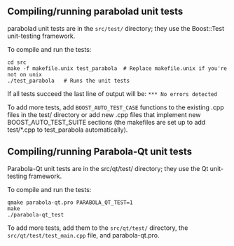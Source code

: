 Compiling/running parabolad unit tests
------------------------------------

parabolad unit tests are in the `src/test/` directory; they
use the Boost::Test unit-testing framework.

To compile and run the tests:

	cd src
	make -f makefile.unix test_parabola  # Replace makefile.unix if you're not on unix
	./test_parabola   # Runs the unit tests

If all tests succeed the last line of output will be:
`*** No errors detected`

To add more tests, add `BOOST_AUTO_TEST_CASE` functions to the existing
.cpp files in the test/ directory or add new .cpp files that
implement new BOOST_AUTO_TEST_SUITE sections (the makefiles are
set up to add test/*.cpp to test_parabola automatically).


Compiling/running Parabola-Qt unit tests
---------------------------------------

Parabola-Qt unit tests are in the src/qt/test/ directory; they
use the Qt unit-testing framework.

To compile and run the tests:

	qmake parabola-qt.pro PARABOLA_QT_TEST=1
	make
	./parabola-qt_test

To add more tests, add them to the `src/qt/test/` directory,
the `src/qt/test/test_main.cpp` file, and parabola-qt.pro.
